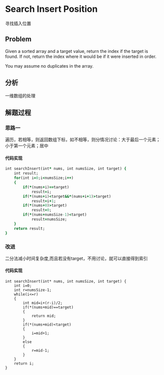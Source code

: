 # Search Insert Position
寻找插入位置
## Problem
Given a sorted array and a target value, return the index if the target is found. If not, return the index where it would be if it were inserted in order.

You may assume no duplicates in the array.
## 分析
一维数组的处理
## 解题过程
### 思路一
遍历，若相等，则返回数组下标，如不相等，则分情况讨论：大于最后一个元素；小于第一个元素；居中
#### 代码实现
```ruby
int searchInsert(int* nums, int numsSize, int target) {
    int result;
    for(int i=0;i<numsSize;i++)
    {
        if(*(nums+i)==target)
            result=i;
        if(*(nums+i)<target&&*(nums+i+1)>target)
            result=i+1;
        if(*(nums+0)>target)
            result=0;
        if(*(nums+numsSize-1)<target)
            result=numsSize;
    }
    return result;
}
```
### 改进
二分法减小时间复杂度,而且若没有target，不用讨论，就可以直接得到索引
#### 代码实现
```
int searchInsert(int* nums, int numsSize, int target) {
    int i=0;
    int r=numsSize-1;
    while(i<=r)
    {
        int mid=i+(r-i)/2;
        if(*(nums+mid)==target)
        {
            return mid;
        }
        if(*(nums+mid)<target)
        {
            i=mid+1;
        }
        else 
        {
            r=mid-1;
        }
    }
    return i;    
}
```
